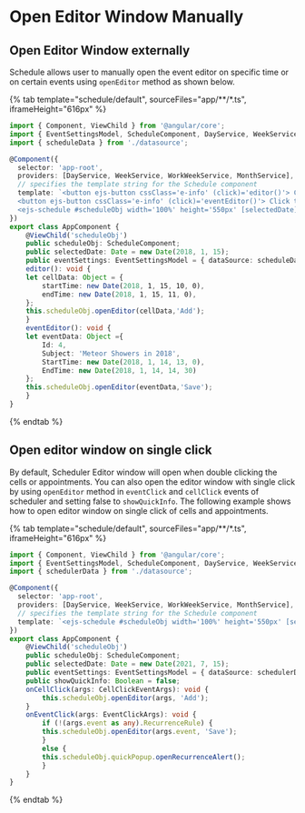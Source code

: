 # Open Editor Window Manually

## Open Editor Window externally

Schedule allows user to manually open the event editor on specific time or on certain events using `openEditor` method as shown below.

{% tab template="schedule/default", sourceFiles="app/**/*.ts", iframeHeight="616px" %}

```typescript
import { Component, ViewChild } from '@angular/core';
import { EventSettingsModel, ScheduleComponent, DayService, WeekService, WorkWeekService, MonthService } from '@syncfusion/ej2-angular-schedule';
import { scheduleData } from './datasource';

@Component({
  selector: 'app-root',
  providers: [DayService, WeekService, WorkWeekService, MonthService],
  // specifies the template string for the Schedule component
  template: `<button ejs-button cssClass='e-info' (click)='editor()'> Click to open Editor </button>
  <button ejs-button cssClass='e-info' (click)='eventEditor()'> Click to open Event Editor </button>
  <ejs-schedule #scheduleObj width='100%' height='550px' [selectedDate]="selectedDate" [eventSettings]="eventSettings" > <e-views> <e-view option="Week"></e-view> <e-view option="WorkWeek"></e-view> <e-view option="Month"></e-view> <e-view option="Day"></e-view> </e-views> </ejs-schedule>`
})
export class AppComponent {
    @ViewChild('scheduleObj')
    public scheduleObj: ScheduleComponent;
    public selectedDate: Date = new Date(2018, 1, 15);
    public eventSettings: EventSettingsModel = { dataSource: scheduleData };
    editor(): void {
    let cellData: Object = {
        startTime: new Date(2018, 1, 15, 10, 0),
        endTime: new Date(2018, 1, 15, 11, 0),
    };
    this.scheduleObj.openEditor(cellData,'Add');
    }
    eventEditor(): void {
    let eventData: Object ={
        Id: 4,
        Subject: 'Meteor Showers in 2018',
        StartTime: new Date(2018, 1, 14, 13, 0),
        EndTime: new Date(2018, 1, 14, 14, 30)
    };
    this.scheduleObj.openEditor(eventData,'Save');
    }
}
```

{% endtab %}

## Open editor window on single click

By default, Scheduler Editor window will open when double clicking the cells or appointments. You can also open the editor window with single click by using `openEditor` method in `eventClick` and `cellClick` events of scheduler and setting false to `showQuickInfo`. The following example shows how to open editor window on single click of cells and appointments.

{% tab template="schedule/default", sourceFiles="app/**/*.ts", iframeHeight="616px" %}

```typescript
import { Component, ViewChild } from '@angular/core';
import { EventSettingsModel, ScheduleComponent, DayService, WeekService, WorkWeekService, MonthService } from '@syncfusion/ej2-angular-schedule';
import { schedulerData } from './datasource';

@Component({
  selector: 'app-root',
  providers: [DayService, WeekService, WorkWeekService, MonthService],
  // specifies the template string for the Schedule component
  template: `<ejs-schedule #scheduleObj width='100%' height='550px' [selectedDate]="selectedDate" [eventSettings]="eventSettings" [showQuickInfo]="showQuickInfo" (cellClick)="onCellClick($event)" (eventClick)="onEventClick($event)" > <e-views> <e-view option="Week"></e-view> <e-view option="WorkWeek"></e-view> <e-view option="Month"></e-view> <e-view option="Day"></e-view> </e-views> </ejs-schedule>`
})
export class AppComponent {
    @ViewChild('scheduleObj')
    public scheduleObj: ScheduleComponent;
    public selectedDate: Date = new Date(2021, 7, 15);
    public eventSettings: EventSettingsModel = { dataSource: schedulerData };
    public showQuickInfo: Boolean = false;
    onCellClick(args: CellClickEventArgs): void {
        this.scheduleObj.openEditor(args, 'Add');
    }
    onEventClick(args: EventClickArgs): void {
        if (!(args.event as any).RecurrenceRule) {
        this.scheduleObj.openEditor(args.event, 'Save');
        }
        else {
        this.scheduleObj.quickPopup.openRecurrenceAlert();
        }
    }
}
```

{% endtab %}
